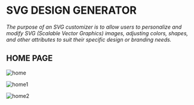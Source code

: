 # SVG DESIGN GENERATOR

*The purpose of an SVG customizer is to allow users to personalize and modify SVG (Scalable Vector Graphics) images, adjusting colors, shapes, and other attributes to suit their specific design or branding needs.*

## **HOME PAGE** ##

![home](https://github.com/Khmariya16/minor-project/assets/112842600/760b0396-7f16-4626-b507-acfd165cda82)

![home1](https://github.com/Khmariya16/minor-project/assets/112842600/350d69ac-1b66-4c9a-8095-c4fca27e60fa)

![home2](https://github.com/Khmariya16/minor-project/assets/112842600/3a12bd9b-6aa3-4776-bd10-e3198b088f05)


